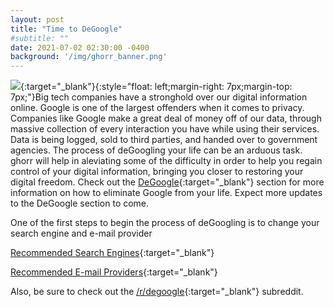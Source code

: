 ```yaml
---
layout: post
title: "Time to DeGoogle"
#subtitle: ""
date: 2021-07-02 02:30:00 -0400
background: '/img/ghorr_banner.png'
---
```

![](../../../img/degoogle/degoogle.png){:target="_blank"}{:style="float: left;margin-right: 7px;margin-top: 7px;"}Big tech companies have a stronghold over our digital information online.  Google is one of the largest offenders when it comes to privacy.  Companies like Google make a great deal of money off of our data, through massive collection of every interaction you have while using their services.  Data is being logged, sold to third parties, and handed over to government agencies.  The process of deGoogling your life can be an arduous task.  ghorr will help in aleviating some of the difficulty in order to help you regain control of your digital information, bringing you closer to restoring your digital freedom.  Check out the [DeGoogle](../../../degoogle){:target="_blank"} section for more information on how to eliminate Google from your life.  Expect more updates to the DeGoogle section to come.

One of the first steps to begin the process of deGoogling is to change your search engine and e-mail provider

[Recommended Search Engines](../../../degoogle/search_engines){:target="_blank"}

[Recommended E-mail Providers](../../../degoogle/email){:target="_blank"}

Also, be sure to check out the [/r/degoogle](https://www.reddit.com/r/degoogle/){:target="_blank"} subreddit.
